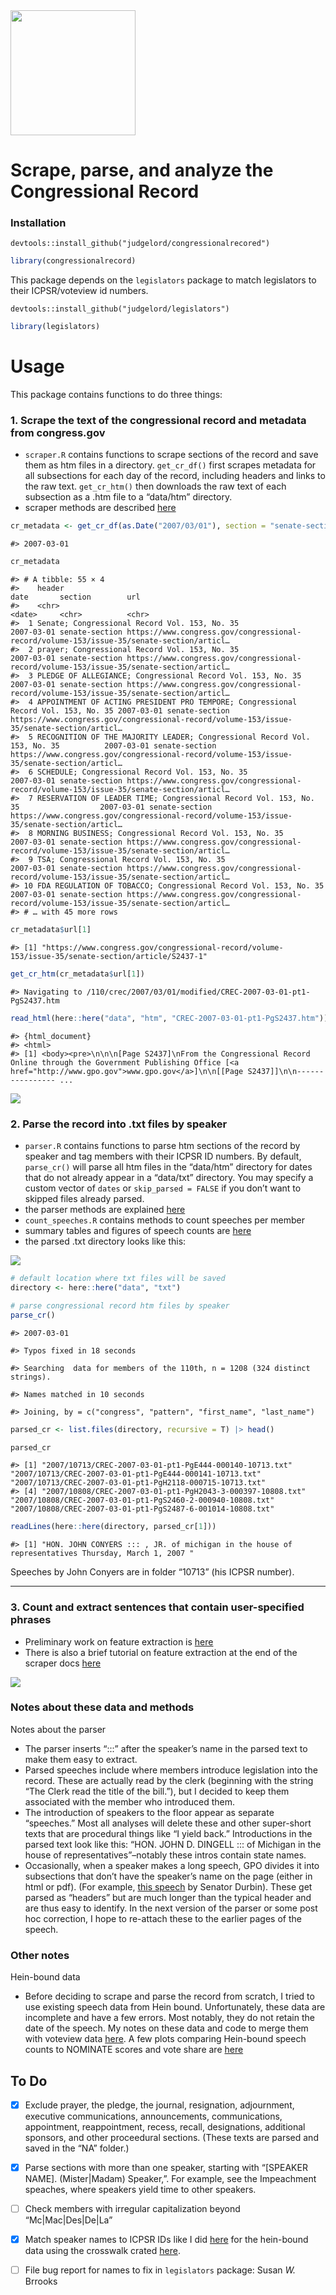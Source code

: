 
<!-- README.md is generated from README.Rmd. Please edit that file -->

<img src="man/figures/logo.png" width="200" />

# Scrape, parse, and analyze the Congressional Record

### Installation

    devtools::install_github("judgelord/congressionalrecored")

``` r
library(congressionalrecord)
```

This package depends on the `legislators` package to match legislators
to their ICPSR/voteview id numbers.

    devtools::install_github("judgelord/legislators")

``` r
library(legislators)
```

# Usage

This package contains functions to do three things:

### 1. Scrape the text of the congressional record and metadata from congress.gov

-   `scraper.R` contains functions to scrape sections of the record and
    save them as htm files in a directory. `get_cr_df()` first scrapes
    metadata for all subsections for each day of the record, including
    headers and links to the raw text. `get_cr_htm()` then downloads the
    raw text of each subsection as a .htm file to a “data/htm”
    directory.
-   scraper methods are described
    [here](https://judgelord.github.io/congressionalrecord/scraper.html)

``` r
cr_metadata <- get_cr_df(as.Date("2007/03/01"), section = "senate-section")
```

    #> 2007-03-01

``` r
cr_metadata
```

    #> # A tibble: 55 × 4
    #>    header                                                                             date       section        url                                                                                     
    #>    <chr>                                                                              <date>     <chr>          <chr>                                                                                   
    #>  1 Senate; Congressional Record Vol. 153, No. 35                                      2007-03-01 senate-section https://www.congress.gov/congressional-record/volume-153/issue-35/senate-section/articl…
    #>  2 prayer; Congressional Record Vol. 153, No. 35                                      2007-03-01 senate-section https://www.congress.gov/congressional-record/volume-153/issue-35/senate-section/articl…
    #>  3 PLEDGE OF ALLEGIANCE; Congressional Record Vol. 153, No. 35                        2007-03-01 senate-section https://www.congress.gov/congressional-record/volume-153/issue-35/senate-section/articl…
    #>  4 APPOINTMENT OF ACTING PRESIDENT PRO TEMPORE; Congressional Record Vol. 153, No. 35 2007-03-01 senate-section https://www.congress.gov/congressional-record/volume-153/issue-35/senate-section/articl…
    #>  5 RECOGNITION OF THE MAJORITY LEADER; Congressional Record Vol. 153, No. 35          2007-03-01 senate-section https://www.congress.gov/congressional-record/volume-153/issue-35/senate-section/articl…
    #>  6 SCHEDULE; Congressional Record Vol. 153, No. 35                                    2007-03-01 senate-section https://www.congress.gov/congressional-record/volume-153/issue-35/senate-section/articl…
    #>  7 RESERVATION OF LEADER TIME; Congressional Record Vol. 153, No. 35                  2007-03-01 senate-section https://www.congress.gov/congressional-record/volume-153/issue-35/senate-section/articl…
    #>  8 MORNING BUSINESS; Congressional Record Vol. 153, No. 35                            2007-03-01 senate-section https://www.congress.gov/congressional-record/volume-153/issue-35/senate-section/articl…
    #>  9 TSA; Congressional Record Vol. 153, No. 35                                         2007-03-01 senate-section https://www.congress.gov/congressional-record/volume-153/issue-35/senate-section/articl…
    #> 10 FDA REGULATION OF TOBACCO; Congressional Record Vol. 153, No. 35                   2007-03-01 senate-section https://www.congress.gov/congressional-record/volume-153/issue-35/senate-section/articl…
    #> # … with 45 more rows

``` r
cr_metadata$url[1]
```

    #> [1] "https://www.congress.gov/congressional-record/volume-153/issue-35/senate-section/article/S2437-1"

``` r
get_cr_htm(cr_metadata$url[1])
```

    #> Navigating to /110/crec/2007/03/01/modified/CREC-2007-03-01-pt1-PgS2437.htm

``` r
read_html(here::here("data", "htm", "CREC-2007-03-01-pt1-PgS2437.htm")) 
```

    #> {html_document}
    #> <html>
    #> [1] <body><pre>\n\n\n[Page S2437]\nFrom the Congressional Record Online through the Government Publishing Office [<a href="http://www.gpo.gov">www.gpo.gov</a>]\n\n[[Page S2437]]\n\n---------------- ...

![](vignettes/figs/cr_subtypes-1.png)

### 2. Parse the record into .txt files by speaker

-   `parser.R` contains functions to parse htm sections of the record by
    speaker and tag members with their ICPSR ID numbers. By default,
    `parse_cr()` will parse all htm files in the “data/htm” directory
    for dates that do not already appear in a “data/txt” directory. You
    may specify a custom vector of `dates` or `skip_parsed = FALSE` if
    you don’t want to skipped files already parsed.
-   the parser methods are explained
    [here](https://judgelord.github.io/congressionalrecord/speakers)
-   `count_speeches.R` contains methods to count speeches per member
-   summary tables and figures of speech counts are
    [here](https://judgelord.github.io/cr/summary.html)
-   the parsed .txt directory looks like this:

![](man/figures/winstat.png)

``` r
# default location where txt files will be saved
directory <- here::here("data", "txt")

# parse congressional record htm files by speaker
parse_cr()
```

    #> 2007-03-01

    #> Typos fixed in 18 seconds

    #> Searching  data for members of the 110th, n = 1208 (324 distinct strings).

    #> Names matched in 10 seconds

    #> Joining, by = c("congress", "pattern", "first_name", "last_name")

``` r
parsed_cr <- list.files(directory, recursive = T) |> head()

parsed_cr
```

    #> [1] "2007/10713/CREC-2007-03-01-pt1-PgE444-000140-10713.txt"    "2007/10713/CREC-2007-03-01-pt1-PgE444-000141-10713.txt"    "2007/10713/CREC-2007-03-01-pt1-PgH2118-000715-10713.txt"  
    #> [4] "2007/10808/CREC-2007-03-01-pt1-PgH2043-3-000397-10808.txt" "2007/10808/CREC-2007-03-01-pt1-PgS2460-2-000940-10808.txt" "2007/10808/CREC-2007-03-01-pt1-PgS2487-6-001014-10808.txt"

``` r
readLines(here::here(directory, parsed_cr[1]))
```

    #> [1] "HON. JOHN CONYERS ::: , JR. of michigan in the house of representatives Thursday, March 1, 2007 "

Speeches by John Conyers are in folder “10713” (his ICPSR number).

------------------------------------------------------------------------

### 3. Count and extract sentences that contain user-specified phrases

-   Preliminary work on feature extraction is
    [here](https://judgelord.github.io/cr/features)  
-   There is also a brief tutorial on feature extraction at the end of
    the scraper docs
    [here](https://judgelord.github.io/congressionalrecord/scraper.html#Text_features)

![](vignettes/figs/covid-1.png)

### Notes about these data and methods

Notes about the parser

-   The parser inserts “:::” after the speaker’s name in the parsed text
    to make them easy to extract.
-   Parsed speeches include where members introduce legislation into the
    record. These are actually read by the clerk (beginning with the
    string “The Clerk read the title of the bill.”), but I decided to
    keep them associated with the member who introduced them.
-   The introduction of speakers to the floor appear as separate
    “speeches.” Most all analyses will delete these and other
    super-short texts that are procedural things like “I yield back.”
    Introductions in the parsed text look like this: “HON. JOHN D.
    DINGELL ::: of Michigan in the house of representatives”–notably
    these intros contain state names.
-   Occasionally, when a speaker makes a long speech, GPO divides it
    into subsections that don’t have the speaker’s name on the page
    (either in html or pdf). (For example, [this
    speech](https://www.congress.gov/congressional-record/2020/12/17/senate-section/article/S7563-8)
    by Senator Durbin). These get parsed as “headers” but are much
    longer than the typical header and are thus easy to identify. In the
    next version of the parser or some post hoc correction, I hope to
    re-attach these to the earlier pages of the speech.

### Other notes

Hein-bound data

-   Before deciding to scrape and parse the record from scratch, I tried
    to use existing speech data from Hein bound. Unfortunately, these
    data are incomplete and have a few errors. Most notably, they do not
    retain the date of the speech. My notes on these data and code to
    merge them with voteview data
    [here](https://judgelord.github.io/cr/member_data). A few plots
    comparing Hein-bound speech counts to NOMINATE scores and vote share
    are [here](https://judgelord.github.io/cr/speeches)

## To Do

-   [x] Exclude prayer, the pledge, the journal, resignation,
    adjournment, executive communications, announcements,
    communications, appointment, reappointment, recess, recall,
    designations, additional sponsors, and other proceedural sections.
    (These texts are parsed and saved in the “NA” folder.)

-   [x] Parse sections with more than one speaker, starting with
    “\[SPEAKER NAME\]. (Mister\|Madam) Speaker,”. For example, see the
    Impeachment speaches, where speakers yield time to other speakers.

-   [ ] Check members with irregular capitalization beyond
    “Mc\|Mac\|Des\|De\|La”

-   [x] Match speaker names to ICPSR IDs like I did
    [here](https://judgelord.github.io/cr/speeches) for the hein-bound
    data using the crosswalk crated
    [here](https://judgelord.github.io/cr/member_data.html).

-   [ ] File bug report for names to fix in `legislators` package: Susan
    *W.* Brrooks
